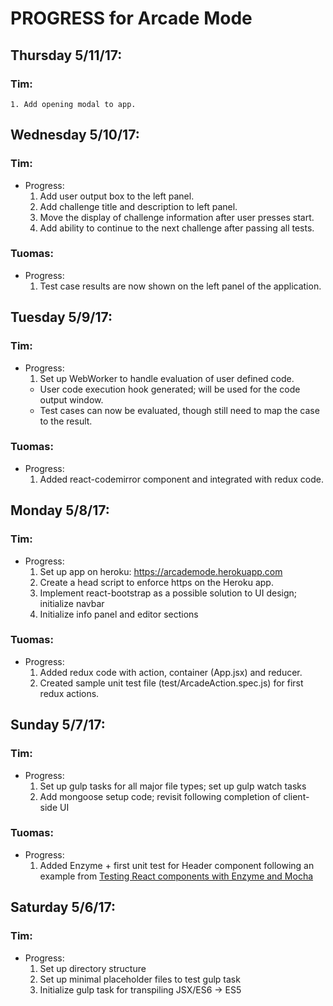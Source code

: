 # PROGRESS for Arcade Mode

## Thursday 5/11/17:
### Tim:
    1. Add opening modal to app.

## Wednesday 5/10/17:
### Tim:
  - Progress:
    1. Add user output box to the left panel.
    2. Add challenge title and description to left panel.
    3. Move the display of challenge information after user presses start.
    4. Add ability to continue to the next challenge after passing all tests.

### Tuomas:
  - Progress:
    1. Test case results are now shown on the left panel of the application.

## Tuesday 5/9/17:
### Tim:
  - Progress:
    1. Set up WebWorker to handle evaluation of user defined code.
      - User code execution hook generated; will be used for the code output window.
      - Test cases can now be evaluated, though still need to map the case to the result.

### Tuomas:
  - Progress:
      1. Added react-codemirror component and integrated with redux code.

## Monday 5/8/17:
### Tim:
  - Progress:
    1. Set up app on heroku: https://arcademode.herokuapp.com
    2. Create a head script to enforce https on the Heroku app.
    3. Implement react-bootstrap as a possible solution to UI design; initialize navbar
    4. Initialize info panel and editor sections

### Tuomas:
  - Progress:
    1. Added redux code with action, container (App.jsx) and reducer.
    2. Created sample unit test file (test/ArcadeAction.spec.js) for first redux actions.

## Sunday 5/7/17:
### Tim:
  - Progress:
    1. Set up gulp tasks for all major file types; set up gulp watch tasks
    2. Add mongoose setup code; revisit following completion of client-side UI


### Tuomas:
  - Progress:
    1. Added Enzyme + first unit test for Header component following an example from [Testing React components with Enzyme and Mocha](https://semaphoreci.com/community/tutorials/testing-react-components-with-enzyme-and-mocha)

## Saturday 5/6/17:
### Tim:
  - Progress:
    1. Set up directory structure
    2. Set up minimal placeholder files to test gulp task
    3. Initialize gulp task for transpiling JSX/ES6 -> ES5
